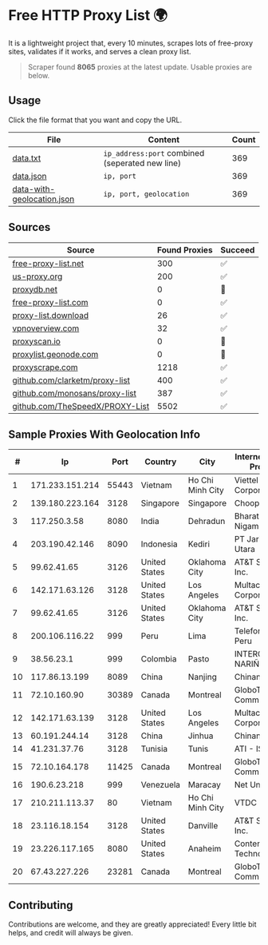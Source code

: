 
# Free HTTP Proxy List 🌍

It is a lightweight project that, every 10 minutes, scrapes lots of free-proxy sites, validates if it works, and serves a clean proxy list.


> Scraper found **8065** proxies at the latest update. Usable proxies are below.

## Usage

Click the file format that you want and copy the URL.


|File|Content|Count|
|----|-------|-----|
|[data.txt](https://raw.githubusercontent.com/themiralay/Proxy-List-World/master/data.txt)|`ip_address:port` combined (seperated new line)|369|
|[data.json](https://raw.githubusercontent.com/themiralay/Proxy-List-World/master/data.json)|`ip, port`|369|
|[data-with-geolocation.json](https://raw.githubusercontent.com/themiralay/Proxy-List-World/master/data-with-geolocation.json)|`ip, port, geolocation`|369|

## Sources

|Source|Found Proxies|Succeed|
|------|-------------|-------|
|[free-proxy-list.net](https://free-proxy-list.net)|300|✅|
|[us-proxy.org](https://www.us-proxy.org)|200|✅|
|[proxydb.net](http://proxydb.net)|0|🚫|
|[free-proxy-list.com](https://free-proxy-list.com/?page=&port=&type%5B%5D=http&type%5B%5D=https&up_time=0&search=Search)|0|✅|
|[proxy-list.download](https://www.proxy-list.download/HTTP)|26|✅|
|[vpnoverview.com](https://vpnoverview.com/privacy/anonymous-browsing/free-proxy-servers)|32|✅|
|[proxyscan.io](https://www.proxyscan.io)|0|🚫|
|[proxylist.geonode.com](https://proxylist.geonode.com/api/proxy-list?limit=300&page=1&sort_by=lastChecked&sort_type=desc&protocols=http,https)|0|🚫|
|[proxyscrape.com](https://api.proxyscrape.com/v2/?request=displayproxies&protocol=http&timeout=10000&country=all&ssl=all&anonymity=all)|1218|✅|
|[github.com/clarketm/proxy-list](https://raw.githubusercontent.com/clarketm/proxy-list/master/proxy-list-raw.txt)|400|✅|
|[github.com/monosans/proxy-list](https://raw.githubusercontent.com/monosans/proxy-list/main/proxies/http.txt)|387|✅|
|[github.com/TheSpeedX/PROXY-List](https://raw.githubusercontent.com/TheSpeedX/PROXY-List/master/http.txt)|5502|✅|


## Sample Proxies With Geolocation Info

|#|Ip|Port|Country|City|Internet Service Provider|
|-|--|----|-------|----|-------------------------|
|1|171.233.151.214|55443|Vietnam|Ho Chi Minh City|Viettel Corporation|
|2|139.180.223.164|3128|Singapore|Singapore|Choopa|
|3|117.250.3.58|8080|India|Dehradun|Bharat Sanchar Nigam Ltd|
|4|203.190.42.146|8090|Indonesia|Kediri|PT Jaring Lintas Utara|
|5|99.62.41.65|3126|United States|Oklahoma City|AT&T Services, Inc.|
|6|142.171.63.126|3128|United States|Los Angeles|Multacom Corporation|
|7|99.62.41.65|3126|United States|Oklahoma City|AT&T Services, Inc.|
|8|200.106.116.22|999|Peru|Lima|Telefonica del Peru|
|9|38.56.23.1|999|Colombia|Pasto|INTERCOMM DE NARIÑO SAS|
|10|117.86.13.199|8089|China|Nanjing|Chinanet|
|11|72.10.160.90|30389|Canada|Montreal|GloboTech Communications|
|12|142.171.63.139|3128|United States|Los Angeles|Multacom Corporation|
|13|60.191.244.14|3128|China|Jinhua|Chinanet|
|14|41.231.37.76|3128|Tunisia|Tunis|ATI - ISP|
|15|72.10.164.178|11425|Canada|Montreal|GloboTech Communications|
|16|190.6.23.218|999|Venezuela|Maracay|Net Uno|
|17|210.211.113.37|80|Vietnam|Ho Chi Minh City|VTDC|
|18|23.116.18.154|3128|United States|Danville|AT&T Services, Inc.|
|19|23.226.117.165|8080|United States|Anaheim|ContentKeeper Technologies|
|20|67.43.227.226|23281|Canada|Montreal|GloboTech Communications|



## Contributing

Contributions are welcome, and they are greatly appreciated! Every
little bit helps, and credit will always be given.

